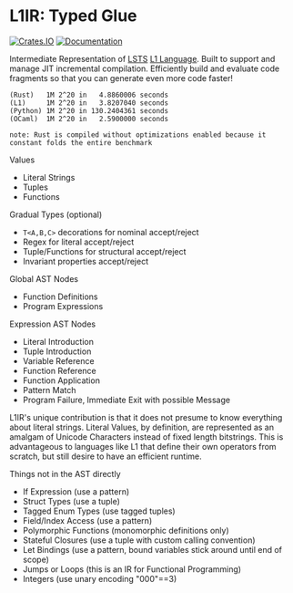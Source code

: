 # L1IR: Typed Glue

[![Crates.IO](https://img.shields.io/crates/v/l1_ir.svg)](https://crates.rs/crates/l1_ir)
[![Documentation](https://img.shields.io/badge/api-rustdoc-blue.svg)](https://docs.rs/l1_ir/latest/l1_ir/)

Intermediate Representation of [LSTS](https://github.com/andrew-johnson-4/LSTS) [L1 Language](https://github.com/andrew-johnson-4/LSTS/blob/main/preludes/l1.tlc).
Built to support and manage JIT incremental compilation.
Efficiently build and evaluate code fragments so that you can generate even more code faster!

```
(Rust)   1M 2^20 in   4.8860006 seconds
(L1)     1M 2^20 in   3.8207040 seconds
(Python) 1M 2^20 in 130.2404361 seconds
(OCaml)  1M 2^20 in   2.5900000 seconds

note: Rust is compiled without optimizations enabled because it constant folds the entire benchmark
```

Values
* Literal Strings
* Tuples
* Functions

Gradual Types (optional)
* `T<A,B,C>` decorations for nominal accept/reject
* Regex for literal accept/reject
* Tuple/Functions for structural accept/reject
* Invariant properties accept/reject

Global AST Nodes
* Function Definitions
* Program Expressions

Expression AST Nodes
* Literal Introduction
* Tuple Introduction
* Variable Reference
* Function Reference
* Function Application
* Pattern Match
* Program Failure, Immediate Exit with possible Message

L1IR's unique contribution is that it does not presume to know everything about literal strings. Literal Values, by definition, are represented as an amalgam of Unicode Characters instead of fixed length bitstrings. This is advantageous to languages like L1 that define their own operators from scratch, but still desire to have an efficient runtime.

Things not in the AST directly
* If Expression (use a pattern)
* Struct Types (use a tuple)
* Tagged Enum Types (use tagged tuples)
* Field/Index Access (use a pattern)
* Polymorphic Functions (monomorphic definitions only)
* Stateful Closures (use a tuple with custom calling convention)
* Let Bindings (use a pattern, bound variables stick around until end of scope)
* Jumps or Loops (this is an IR for Functional Programming)
* Integers (use unary encoding "000"==3)
